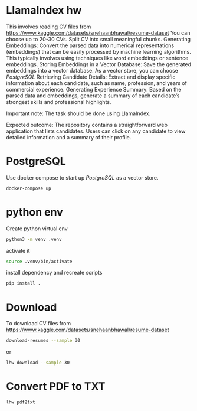 # LlamaIndex hw

This involves reading CV files from
https://www.kaggle.com/datasets/snehaanbhawal/resume-dataset
You can choose up to 20-30 CVs.
Split CV into small meaningful chunks.
Generating Embeddings: Convert the parsed data into numerical representations
(embeddings) that can be easily processed by machine learning algorithms. This typically
involves using techniques like word embeddings or sentence embeddings.
Storing Embeddings in a Vector Database: Save the generated embeddings into a vector
database. As a vector store, you can choose *PostgreSQL*
Retrieving Candidate Details: Extract and display specific information about each
candidate, such as name, profession, and years of commercial experience.
Generating Experience Summary: Based on the parsed data and embeddings, generate a
summary of each candidate’s strongest skills and professional highlights.

Important note:
The task should be done using LlamaIndex.

Expected outcome:
The repository contains a straightforward web application that lists candidates. Users can click on
any candidate to view detailed information and a summary of their profile.


# PostgreSQL
Use docker compose to start up *PostgreSQL* as a vector store.

```bash
docker-compose up
```

# python env

Create python virtual env

```bash
python3 -m venv .venv
```

activate it
```bash
source .venv/bin/activate
```

install dependency and recreate scripts
```bash
pip install .
```

# Download 
To download CV files from
https://www.kaggle.com/datasets/snehaanbhawal/resume-dataset

```bash
download-resumes --sample 30
```

or
```bash
lhw download --sample 30
```

# Convert PDF to TXT

```bash
lhw pdf2txt
```
